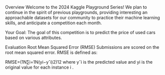 Overview
Welcome to the 2024 Kaggle Playground Series! We plan to continue in the spirit of previous playgrounds, providing interesting an approachable datasets for our community to practice their machine learning skills, and anticipate a competition each month.

Your Goal: The goal of this competition is to predict the price of used cars based on various attributes.

Evaluation
Root Mean Squared Error (RMSE)
Submissions are scored on the root mean squared error. RMSE is defined as:

RMSE=(1N∑i=1N(yi−yˆi)2)12
where yˆi
 is the predicted value and yi
 is the original value for each instance i
.

